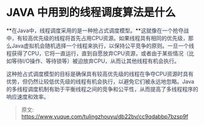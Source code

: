 # JAVA 中用到的线程调度算法是什么

<font style="color:rgb(55, 65, 81);background-color:rgb(247, 247, 248);">  
</font>**<font style="color:rgb(55, 65, 81);background-color:rgb(247, 247, 248);">在Java中，线程调度采用的是一种抢占式调度模型。</font>**<font style="color:rgb(55, 65, 81);background-color:rgb(247, 247, 248);">这就像在一个抢夺战中，有较高优先级的线程将首先占用CPU资源。如果线程具有相同的优先级，那么Java虚拟机会随机选择一个线程来执行，以保持公平竞争的原则。一旦一个线程获得了CPU，它将一直运行，直到自愿放弃CPU资源，或者由于某些情况（比如等待I/O操作、等待锁等）被迫放弃CPU，从而让其他线程有机会执行。</font>

<font style="color:rgb(55, 65, 81);background-color:rgb(247, 247, 248);">这种抢占式调度模型的目标是确保具有较高优先级的线程在争夺CPU资源时具有优势，但仍然让较低优先级的线程有机会执行，以避免它们被永远地忽略。Java的多线程调度机制有助于平衡线程之间的竞争和公平性，从而提高了多线程程序的响应速度和效率。</font>



> 原文: <https://www.yuque.com/tulingzhouyu/db22bv/cc9qdabbp7bzsp9f>